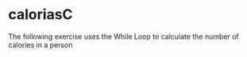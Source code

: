 # caloriasC
The following exercise uses the While Loop to calculate the number of calories in a person
